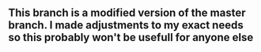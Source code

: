 ## This branch is a modified version of the master branch. I made adjustments to my exact needs so this probably won't be usefull for anyone else
